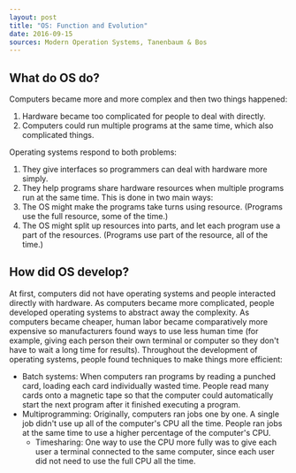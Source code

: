 ```yaml
---
layout: post
title: "OS: Function and Evolution"
date: 2016-09-15
sources: Modern Operation Systems, Tanenbaum & Bos
---
```


## What do OS do?

Computers became more and more complex and then two things happened:


1. Hardware became too complicated for people to deal with directly.
2. Computers could run multiple programs at the same time, which also complicated things.

Operating systems respond to both problems:


1. They give interfaces so programmers can deal with hardware more simply.
2. They help programs share hardware resources when multiple programs run at the same time. This is done in two main ways:
  1. The OS might make the programs take turns using resource. (Programs use the full resource, some  of the time.)
  2. The OS might split up resources into parts, and let each program use a part of the resources. (Programs use part of the resource, all of the time.)

## How did OS develop?
At first, computers did not have operating systems and people interacted directly with hardware. As computers became more complicated, people developed operating systems to abstract away the complexity. As computers became cheaper, human labor became comparatively more expensive so manufacturers found ways to use less human time (for example, giving each person their own terminal or computer so they don't have to wait a long time for results). 
Throughout the development of operating systems, people found techniques to make things more efficient:

* Batch systems: When computers ran programs by reading a punched card, loading each card individually wasted time. People read many cards onto a magnetic tape so that the computer could automatically start the next program after it finished executing a program.
* Multiprogramming: Originally, computers ran jobs one by one. A single job didn't use up all of the computer's CPU all the time. People ran jobs at the same time to use a higher percentage of the computer's CPU.
  * Timesharing: One way to use the CPU more fully was to give each user a terminal connected to the same computer, since each user did not need to use the full CPU all the time.

